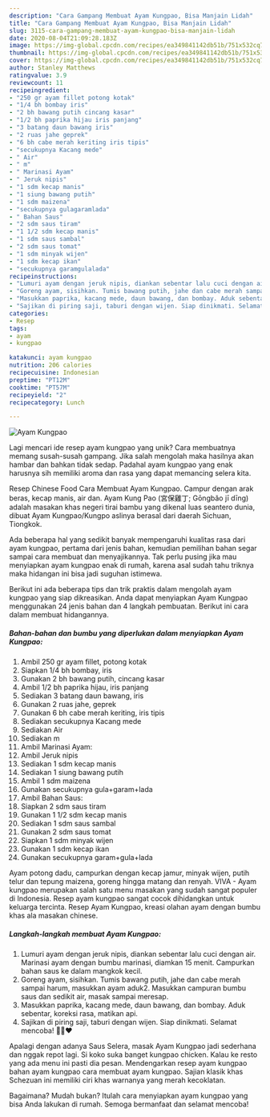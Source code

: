```yaml
---
description: "Cara Gampang Membuat Ayam Kungpao, Bisa Manjain Lidah"
title: "Cara Gampang Membuat Ayam Kungpao, Bisa Manjain Lidah"
slug: 3115-cara-gampang-membuat-ayam-kungpao-bisa-manjain-lidah
date: 2020-08-04T21:09:28.183Z
image: https://img-global.cpcdn.com/recipes/ea349841142db51b/751x532cq70/ayam-kungpao-foto-resep-utama.jpg
thumbnail: https://img-global.cpcdn.com/recipes/ea349841142db51b/751x532cq70/ayam-kungpao-foto-resep-utama.jpg
cover: https://img-global.cpcdn.com/recipes/ea349841142db51b/751x532cq70/ayam-kungpao-foto-resep-utama.jpg
author: Stanley Matthews
ratingvalue: 3.9
reviewcount: 11
recipeingredient:
- "250 gr ayam fillet potong kotak"
- "1/4 bh bombay iris"
- "2 bh bawang putih cincang kasar"
- "1/2 bh paprika hijau iris panjang"
- "3 batang daun bawang iris"
- "2 ruas jahe geprek"
- "6 bh cabe merah keriting iris tipis"
- "secukupnya Kacang mede"
- " Air"
- " m"
- " Marinasi Ayam"
- " Jeruk nipis"
- "1 sdm kecap manis"
- "1 siung bawang putih"
- "1 sdm maizena"
- "secukupnya gulagaramlada"
- " Bahan Saus"
- "2 sdm saus tiram"
- "1 1/2 sdm kecap manis"
- "1 sdm saus sambal"
- "2 sdm saus tomat"
- "1 sdm minyak wijen"
- "1 sdm kecap ikan"
- "secukupnya garamgulalada"
recipeinstructions:
- "Lumuri ayam dengan jeruk nipis, diankan sebentar lalu cuci dengan air. Marinasi ayam dengan bumbu marinasi, diamkan 15 menit. Campurkan bahan saus ke dalam mangkok kecil."
- "Goreng ayam, sisihkan. Tumis bawang putih, jahe dan cabe merah sampai harum, masukkan ayam aduk2. Masukkan campuran bumbu saus dan sedikit air, masak sampai meresap."
- "Masukkan paprika, kacang mede, daun bawang, dan bombay. Aduk sebentar, koreksi rasa, matikan api."
- "Sajikan di piring saji, taburi dengan wijen. Siap dinikmati. Selamat mencoba! 🖐🏻❤"
categories:
- Resep
tags:
- ayam
- kungpao

katakunci: ayam kungpao 
nutrition: 206 calories
recipecuisine: Indonesian
preptime: "PT12M"
cooktime: "PT57M"
recipeyield: "2"
recipecategory: Lunch

---
```



![Ayam Kungpao](https://img-global.cpcdn.com/recipes/ea349841142db51b/751x532cq70/ayam-kungpao-foto-resep-utama.jpg)

Lagi mencari ide resep ayam kungpao yang unik? Cara membuatnya memang susah-susah gampang. Jika salah mengolah maka hasilnya akan hambar dan bahkan tidak sedap. Padahal ayam kungpao yang enak harusnya sih memiliki aroma dan rasa yang dapat memancing selera kita.

Resep Chinese Food Cara Membuat Ayam Kungpao. Campur dengan arak beras, kecap manis, air dan. Ayam Kung Pao (宮保雞丁; Gōngbǎo jī dīng) adalah masakan khas negeri tirai bambu yang dikenal luas seantero dunia, dibuat Ayam Kungpao/Kungpo aslinya berasal dari daerah Sichuan, Tiongkok.

Ada beberapa hal yang sedikit banyak mempengaruhi kualitas rasa dari ayam kungpao, pertama dari jenis bahan, kemudian pemilihan bahan segar sampai cara membuat dan menyajikannya. Tak perlu pusing jika mau menyiapkan ayam kungpao enak di rumah, karena asal sudah tahu triknya maka hidangan ini bisa jadi suguhan istimewa.


Berikut ini ada beberapa tips dan trik praktis dalam mengolah ayam kungpao yang siap dikreasikan. Anda dapat menyiapkan Ayam Kungpao menggunakan 24 jenis bahan dan 4 langkah pembuatan. Berikut ini cara dalam membuat hidangannya.

<!--inarticleads1-->

##### Bahan-bahan dan bumbu yang diperlukan dalam menyiapkan Ayam Kungpao:

1. Ambil 250 gr ayam fillet, potong kotak
1. Siapkan 1/4 bh bombay, iris
1. Gunakan 2 bh bawang putih, cincang kasar
1. Ambil 1/2 bh paprika hijau, iris panjang
1. Sediakan 3 batang daun bawang, iris
1. Gunakan 2 ruas jahe, geprek
1. Gunakan 6 bh cabe merah keriting, iris tipis
1. Sediakan secukupnya Kacang mede
1. Sediakan  Air
1. Sediakan  m
1. Ambil  Marinasi Ayam:
1. Ambil  Jeruk nipis
1. Sediakan 1 sdm kecap manis
1. Sediakan 1 siung bawang putih
1. Ambil 1 sdm maizena
1. Gunakan secukupnya gula+garam+lada
1. Ambil  Bahan Saus:
1. Siapkan 2 sdm saus tiram
1. Gunakan 1 1/2 sdm kecap manis
1. Sediakan 1 sdm saus sambal
1. Gunakan 2 sdm saus tomat
1. Siapkan 1 sdm minyak wijen
1. Gunakan 1 sdm kecap ikan
1. Gunakan secukupnya garam+gula+lada


Ayam potong dadu, campurkan dengan kecap jamur, minyak wijen, putih telur dan tepung maizena, goreng hingga matang dan renyah. VIVA - Ayam kungpao merupakan salah satu menu masakan yang sudah sangat populer di Indonesia. Resep ayam kungpao sangat cocok dihidangkan untuk keluarga tercinta. Resep Ayam Kungpao, kreasi olahan ayam dengan bumbu khas ala masakan chinese. 

<!--inarticleads2-->

##### Langkah-langkah membuat Ayam Kungpao:

1. Lumuri ayam dengan jeruk nipis, diankan sebentar lalu cuci dengan air. Marinasi ayam dengan bumbu marinasi, diamkan 15 menit. Campurkan bahan saus ke dalam mangkok kecil.
1. Goreng ayam, sisihkan. Tumis bawang putih, jahe dan cabe merah sampai harum, masukkan ayam aduk2. Masukkan campuran bumbu saus dan sedikit air, masak sampai meresap.
1. Masukkan paprika, kacang mede, daun bawang, dan bombay. Aduk sebentar, koreksi rasa, matikan api.
1. Sajikan di piring saji, taburi dengan wijen. Siap dinikmati. Selamat mencoba! 🖐🏻❤


Apalagi dengan adanya Saus Selera, masak Ayam Kungpao jadi sederhana dan nggak repot lagi. Si koko suka banget kungpao chicken. Kalau ke resto yang ada menu ini pasti dia pesan. Mendengarkan resep ayam kungpao bahan ayam kungpao cara membuat ayam kungpao. Sajian klasik khas Schezuan ini memiliki ciri khas warnanya yang merah kecoklatan. 

Bagaimana? Mudah bukan? Itulah cara menyiapkan ayam kungpao yang bisa Anda lakukan di rumah. Semoga bermanfaat dan selamat mencoba!
